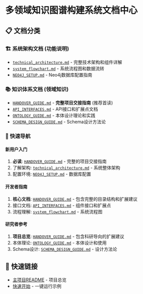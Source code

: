 # 多领域知识图谱构建系统文档中心

## 📋 **文档分类**

### **🏗️ 系统架构文档 (功能说明)**
- [`technical_architecture.md`](technical_architecture.md) - 完整技术架构和组件详解
- [`system_flowchart.md`](system_flowchart.md) - 系统流程图和数据流转
- [`NEO4J_SETUP.md`](NEO4J_SETUP.md) - Neo4j数据库配置指南

### **📚 知识体系文档 (领域知识)**
- [`HANDOVER_GUIDE.md`](HANDOVER_GUIDE.md) - **完整项目交接指南** (推荐首读)
- [`API_INTERFACES.md`](API_INTERFACES.md) - API接口和扩展点文档
- [`ONTOLOGY_GUIDE.md`](ONTOLOGY_GUIDE.md) - 本体设计理论和实践
- [`SCHEMA_DESIGN_GUIDE.md`](SCHEMA_DESIGN_GUIDE.md) - Schema设计方法论

### **🎯 快速导航**

#### **新用户入门**
1. **必读**: [`HANDOVER_GUIDE.md`](HANDOVER_GUIDE.md) - 完整的项目交接指南
2. 了解架构: [`technical_architecture.md`](technical_architecture.md) - 系统整体架构
3. 配置环境: [`NEO4J_SETUP.md`](NEO4J_SETUP.md) - 数据库配置

#### **开发者指南**
1. **核心文档**: [`HANDOVER_GUIDE.md`](HANDOVER_GUIDE.md) - 包含完整的目录结构和扩展建议
2. 接口文档: [`API_INTERFACES.md`](API_INTERFACES.md) - 组件接口和扩展点
3. 流程理解: [`system_flowchart.md`](system_flowchart.md) - 系统流程图

#### **研究者参考**
1. **项目总览**: [`HANDOVER_GUIDE.md`](HANDOVER_GUIDE.md) - 包含科研导向的扩展建议
2. 本体理论: [`ONTOLOGY_GUIDE.md`](ONTOLOGY_GUIDE.md) - 本体设计和使用
3. Schema设计: [`SCHEMA_DESIGN_GUIDE.md`](SCHEMA_DESIGN_GUIDE.md) - 设计方法论

## 🔗 **快速链接**
- [主项目README](../README.md) - 项目总览
- [快速开始](../quick_start.py) - 一键运行示例